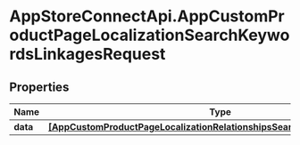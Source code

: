 # AppStoreConnectApi.AppCustomProductPageLocalizationSearchKeywordsLinkagesRequest

## Properties

Name | Type | Description | Notes
------------ | ------------- | ------------- | -------------
**data** | [**[AppCustomProductPageLocalizationRelationshipsSearchKeywordsDataInner]**](AppCustomProductPageLocalizationRelationshipsSearchKeywordsDataInner.md) |  | 



